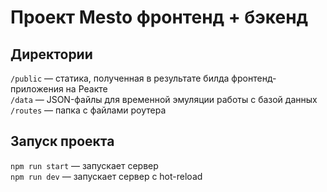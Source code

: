 # Проект Mesto фронтенд + бэкенд

## Директории

`/public` — статика, полученная в результате билда фронтенд-приложения на Реакте  
`/data` — JSON-файлы для временной эмуляции работы с базой данных  
`/routes` — папка с файлами роутера  
  
## Запуск проекта

`npm run start` — запускает сервер   
`npm run dev` — запускает сервер с hot-reload
